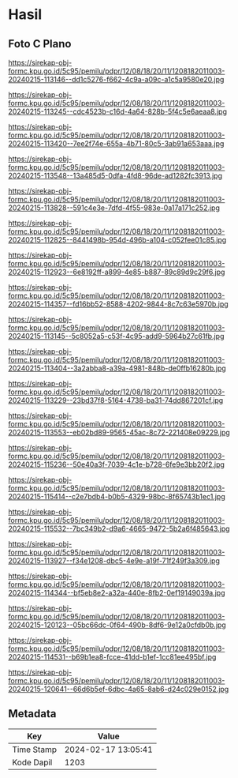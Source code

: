 # Hasil

## Foto C Plano

https://sirekap-obj-formc.kpu.go.id/5c95/pemilu/pdpr/12/08/18/20/11/1208182011003-20240215-113146--dd1c5276-f662-4c9a-a09c-a1c5a9580e20.jpg

https://sirekap-obj-formc.kpu.go.id/5c95/pemilu/pdpr/12/08/18/20/11/1208182011003-20240215-113245--cdc4523b-c16d-4a64-828b-5f4c5e6aeaa8.jpg

https://sirekap-obj-formc.kpu.go.id/5c95/pemilu/pdpr/12/08/18/20/11/1208182011003-20240215-113420--7ee2f74e-655a-4b71-80c5-3ab91a653aaa.jpg

https://sirekap-obj-formc.kpu.go.id/5c95/pemilu/pdpr/12/08/18/20/11/1208182011003-20240215-113548--13a485d5-0dfa-4fd8-96de-ad1282fc3913.jpg

https://sirekap-obj-formc.kpu.go.id/5c95/pemilu/pdpr/12/08/18/20/11/1208182011003-20240215-113828--591c4e3e-7dfd-4f55-983e-0a17a171c252.jpg

https://sirekap-obj-formc.kpu.go.id/5c95/pemilu/pdpr/12/08/18/20/11/1208182011003-20240215-112825--8441498b-954d-496b-a104-c052fee01c85.jpg

https://sirekap-obj-formc.kpu.go.id/5c95/pemilu/pdpr/12/08/18/20/11/1208182011003-20240215-112923--6e8192ff-a899-4e85-b887-89c89d9c29f6.jpg

https://sirekap-obj-formc.kpu.go.id/5c95/pemilu/pdpr/12/08/18/20/11/1208182011003-20240215-114357--fd16bb52-8588-4202-9844-8c7c63e5970b.jpg

https://sirekap-obj-formc.kpu.go.id/5c95/pemilu/pdpr/12/08/18/20/11/1208182011003-20240215-113145--5c8052a5-c53f-4c95-add9-5964b27c61fb.jpg

https://sirekap-obj-formc.kpu.go.id/5c95/pemilu/pdpr/12/08/18/20/11/1208182011003-20240215-113404--3a2abba8-a39a-4981-848b-de0ffb16280b.jpg

https://sirekap-obj-formc.kpu.go.id/5c95/pemilu/pdpr/12/08/18/20/11/1208182011003-20240215-113229--23bd37f8-5164-4738-ba31-74dd867201cf.jpg

https://sirekap-obj-formc.kpu.go.id/5c95/pemilu/pdpr/12/08/18/20/11/1208182011003-20240215-113553--eb02bd89-9565-45ac-8c72-221408e09229.jpg

https://sirekap-obj-formc.kpu.go.id/5c95/pemilu/pdpr/12/08/18/20/11/1208182011003-20240215-115236--50e40a3f-7039-4c1e-b728-6fe9e3bb20f2.jpg

https://sirekap-obj-formc.kpu.go.id/5c95/pemilu/pdpr/12/08/18/20/11/1208182011003-20240215-115414--c2e7bdb4-b0b5-4329-98bc-8f65743b1ec1.jpg

https://sirekap-obj-formc.kpu.go.id/5c95/pemilu/pdpr/12/08/18/20/11/1208182011003-20240215-115532--7bc349b2-d9a6-4665-9472-5b2a6f485643.jpg

https://sirekap-obj-formc.kpu.go.id/5c95/pemilu/pdpr/12/08/18/20/11/1208182011003-20240215-113927--f34e1208-dbc5-4e9e-a19f-71f249f3a309.jpg

https://sirekap-obj-formc.kpu.go.id/5c95/pemilu/pdpr/12/08/18/20/11/1208182011003-20240215-114344--bf5eb8e2-a32a-440e-8fb2-0ef19149039a.jpg

https://sirekap-obj-formc.kpu.go.id/5c95/pemilu/pdpr/12/08/18/20/11/1208182011003-20240215-120123--05bc66dc-0f64-490b-8df6-9e12a0cfdb0b.jpg

https://sirekap-obj-formc.kpu.go.id/5c95/pemilu/pdpr/12/08/18/20/11/1208182011003-20240215-114531--b69b1ea8-fcce-41dd-b1ef-1cc81ee495bf.jpg

https://sirekap-obj-formc.kpu.go.id/5c95/pemilu/pdpr/12/08/18/20/11/1208182011003-20240215-120641--66d6b5ef-6dbc-4a65-8ab6-d24c029e0152.jpg


## Metadata

| Key        | Value               |
| ---------- | ------------------- |
| Time Stamp | 2024-02-17 13:05:41 |
| Kode Dapil | 1203                |



